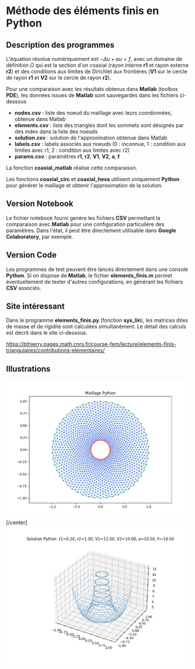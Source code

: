 # Méthode des éléments finis en Python

## Description des programmes

L'équation résolue numériquement est $-\Delta u+au=f$, avec un domaine de définition $\Omega$ qui est la section d'un coaxial (rayon interne **r1** et rayon externe **r2**) et des conditions aux limites de Dirichlet aux frontières (**V1** sur le cercle de rayon **r1** et **V2** sur le cercle de rayon **r2**).

Pour une comparaison avec les résultats obtenus dans **Matlab** (toolbox **PDE**), les données issues de **Matlab** sont sauvegardés dans les fichiers ci-dessous


*   **nodes.csv** : liste des noeud du maillage avec leurs coordonnées, obtenue dans Matlab
*   **elements.csv** : liste des triangles dont les sommets sont désignés par des index dans la liste des noeuds
*   **solution.csv** : solution de l'approximation obtenue dans Matlab
*   **labels.csv** : labels associés aux noeuds (0 : inconnue, 1 : condition aux limites avec r1, 2 : condition aux limites avec r2)
*   **params.csv** : paramètres **r1**, **r2**, **V1**, **V2**, **a**, **f**

La fonction **coaxial_matlab** réalise cette comparaison.

Les fonctions **coaxial_circ** et **coaxial_hexa** utilisent uniquement **Python** pour générer le maillage et obtenir l'approximation de la solution.

## Version Notebook

Le fichier notebook fourni genère les fichiers **CSV** permettant la comparaison avec **Matlab** pour une configuration particulière des paramètres. Dans l'état, il peut être directement utilisable dans **Google Colaboratory**, par exemple.

## Version Code

Les programmes de test peuvent être lancés directement dans une console **Python**. Si on dispose de **Matlab**, le fichier **elements_finis.m** permet éventuellement de tester d'autres configurations, en générant les fichiers **CSV** associés.

## Site intéressant
Dans le programme **elements_finis.py** (fonction **sys_lin**), les matrices dites de masse et de rigidité sont calculées simultanément. Le détail des calculs est décrit dans le site ci-dessous.

https://bthierry.pages.math.cnrs.fr/course-fem/lecture/elements-finis-triangulaires/contributions-elementaires/

## Illustrations
![center](Images/circ_maillage.png)[/center]
!["Solution"](Images/circ_sol.png)